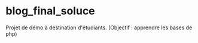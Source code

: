 # blog_final_soluce
Projet de démo à destination d'étudiants. (Objectif : apprendre les bases de php)
